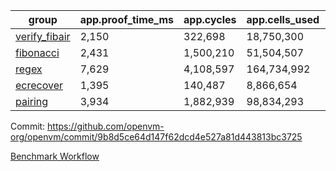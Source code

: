 | group | app.proof_time_ms | app.cycles | app.cells_used | leaf.proof_time_ms | leaf.cycles | leaf.cells_used |
| -- | -- | -- | -- | -- | -- | -- |
| [verify_fibair](https://github.com/openvm-org/openvm/blob/benchmark-results/benchmarks-pr/2030/verify_fibair-9b8d5ce64d147f62dcd4e527a81d443813bc3725.md) | 2,150 |  322,698 |  18,750,300 |- | - | - |
| [fibonacci](https://github.com/openvm-org/openvm/blob/benchmark-results/benchmarks-pr/2030/fibonacci-9b8d5ce64d147f62dcd4e527a81d443813bc3725.md) | 2,431 |  1,500,210 |  51,504,507 |- | - | - |
| [regex](https://github.com/openvm-org/openvm/blob/benchmark-results/benchmarks-pr/2030/regex-9b8d5ce64d147f62dcd4e527a81d443813bc3725.md) | 7,629 |  4,108,597 |  164,734,992 |- | - | - |
| [ecrecover](https://github.com/openvm-org/openvm/blob/benchmark-results/benchmarks-pr/2030/ecrecover-9b8d5ce64d147f62dcd4e527a81d443813bc3725.md) | 1,395 |  140,487 |  8,866,654 |- | - | - |
| [pairing](https://github.com/openvm-org/openvm/blob/benchmark-results/benchmarks-pr/2030/pairing-9b8d5ce64d147f62dcd4e527a81d443813bc3725.md) | 3,934 |  1,882,939 |  98,834,293 |- | - | - |


Commit: https://github.com/openvm-org/openvm/commit/9b8d5ce64d147f62dcd4e527a81d443813bc3725

[Benchmark Workflow](https://github.com/openvm-org/openvm/actions/runs/17134072104)
